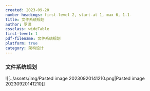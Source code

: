 ```yaml
---
created: 2023-09-20
number headings: first-level 2, start-at 1, max 6, 1.1-
title: 文件系统规划
author: 罗潇
cssclass: wideTable
first-level: 1
pdf-filename: 文件系统规划
platform: true
category: 架构设计
---
```


### 文件系统规划

![[../assets/img/Pasted image 20230920141210.png|Pasted image 20230920141210]]
